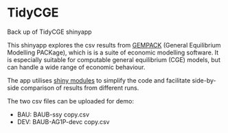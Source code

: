 # TidyCGE
Back up of TidyCGE shinyapp

This shinyapp explores the csv results from [GEMPACK](https://www.copsmodels.com/gempack.htm) (General Equilibrium Modelling PACKage), which is is a suite of economic modelling software. It is especially suitable for computable general equilibrium (CGE) models, but can handle a wide range of economic behaviour.   

The app utilises [shiny modules](https://shiny.rstudio.com/articles/modules.html) to simplify the code and facilitate side-by-side comparison of results from different runs. 

The two csv files can be uploaded for demo:

* BAU: BAUB-ssy copy.csv
* DEV: BAUB-AG1P-devc copy.csv
